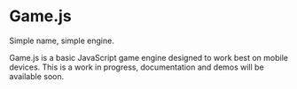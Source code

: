 # Game.js

Simple name, simple engine.

Game.js is a basic JavaScript game engine designed to work best on mobile devices. This is a work in progress, documentation and demos will be available soon.
